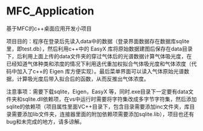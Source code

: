 # MFC_Application
基于MFC的c++桌面应用开发小项目

项目目的：程序在登录后先读入data中的数据（登录界面数据存在数据库sqlite里，即test.db），然后利用c++中的 EasyX 库将原始数据建图后保存在data目录下，后利用上面上传的data文件夹的穿过气体后的光谱数据计算气体吸光度，在已经知道气体种类和浓度的情况下利用迭代重加权拟合气体吸光度和气体浓度（代码中加入了c++的 Eigen 库方便实现）。最后菜单界面可以读入气体原始光谱数据，计算吸光度后带入拟合后的函数，从而反推出气体浓度。

注意事项：需要下载sqlite，Eigen，EasyX 等，同时.exe目录下一定要有data文件夹和sqlite.dll依赖项，在vs中运行时需要将字符集改成多字节字符集，然后添加sqlite的依赖项（项目属性里面VC++目录下，包含目录需要添加inc文件夹，库目录需要添加lib文件夹，连接器里面的附加依赖项需要添加sqlite.lib），项目也还有bug和未完成的地方，请多谅解。
